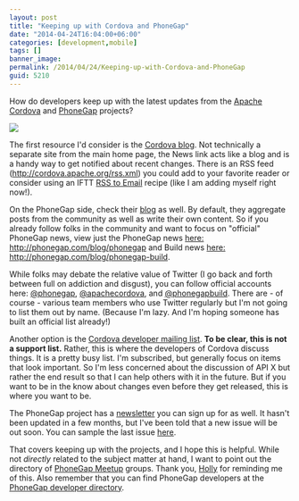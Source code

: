 ```yaml
---
layout: post
title: "Keeping up with Cordova and PhoneGap"
date: "2014-04-24T16:04:00+06:00"
categories: [development,mobile]
tags: []
banner_image: 
permalink: /2014/04/24/Keeping-up-with-Cordova-and-PhoneGap
guid: 5210
---
```


<p>
How do developers keep up with the latest updates from the <a href="http://cordova.apache.org">Apache Cordova</a> and <a href="http://phonegap.com">PhoneGap</a> projects?
</p>
<!--more-->
<p>
<img src="https://static.raymondcamden.com/images/Apache_Cordova1.png" />
</p>

<p>
The first resource I'd consider is the <a href="http://cordova.apache.org/#news">Cordova blog</a>. Not technically a separate site from the main home page, the News link acts like a blog and is a handy way to get notified about recent changes. There is an RSS feed (<a href="http://cordova.apache.org/rss.xml">http://cordova.apache.org/rss.xml</a>) you could add to your favorite reader or consider using an IFTT <a href="https://ifttt.com/recipes/4447-rss-mail">RSS to Email</a> recipe (like I am adding myself right now!). 
</p>

<p>
On the PhoneGap side, check their <a href="http://phonegap.com/blog/">blog</a> as well. By default, they aggregate posts from the community as well as write their own content. So if you already follow folks in the community and want to focus on "official" PhoneGap news, view just the PhoneGap news <a href="http://phonegap.com/blog/phonegap/">here: http://phonegap.com/blog/phonegap</a> and Build news <a href="http://phonegap.com/blog/phonegap-build/"> here: http://phonegap.com/blog/phonegap-build</a>.
</p>

<p>
While folks may debate the relative value of Twitter (I go back and forth between full on addiction and disgust), you can follow official accounts here: <a href="https://twitter.com/phonegap">@phonegap</a>, <a href="https://twitter.com/apachecordova">@apachecordova</a>, and <a href="https://twitter.com/phonegapbuild">@phonegapbuild</a>. There are - of course - various team members who use Twitter regularly but I'm not going to list them out by name. (Because I'm lazy. And I'm hoping someone has built an official list already!)
</p>

<p>
Another option is the <a href="http://cordova.apache.org/#mailing-list">Cordova developer mailing list</a>. <strong>To be clear, this is not a support list.</strong> Rather, this is where the developers of Cordova discuss things. It is a pretty busy list. I'm subscribed, but generally focus on items that look important. So I'm less concerned about the discussion of API X but rather the end result so that I can help others with it in the future. But if you want to be in the know about changes even before they get released, this is where you want to be.
</p>

<p>
The PhoneGap project has a <a href="http://phonegap.com/community/newsletter/">newsletter</a> you can sign up for as well. It hasn't been updated in a few months, but I've been told that a new issue will be out soon. You can sample the last issue <a href="http://nitobi.createsend.com/t/ViewEmailArchive/y/C90FDB17A080108B/C67FD2F38AC4859C/">here</a>.
</p>


<p>
That covers keeping up with the projects, and I hope this is helpful. While not <i>directly</i> related to the subject matter at hand, I want to point out the directory of <a href="http://phonegap.meetup.com/">PhoneGap Meetup</a> groups. Thank you, <a href="http://devgirl.org">Holly</a> for reminding me of this. Also remember that you can find PhoneGap developers at the <a href="http://people.phonegap.com/">PhoneGap developer directory</a>.
</p>